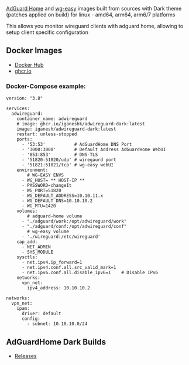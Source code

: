 [AdGuard Home](https://github.com/iganeshk/AdGuardHome-Dark) and [wg-easy](https://github.com/iganeshk/wg-easy-dark) images built from sources with Dark theme (patches applied on build) for linux - amd64, arm64, arm6/7 platforms

This allows you monitor wireguard clients with adguard home, allowing to setup client specific configuration 

## Docker Images

* [Docker Hub](https://hub.docker.com/r/iganesh/adwireguard-dark)
* [ghcr.io](https://github.com/iganeshk/adwireguard-dark/pkgs/container/adwireguard-dark)

### Docker-Compose example:
```
version: "3.8"

services:
  adwireguard:
    container_name: adwireguard
    # image: ghcr.io/iganeshk/adwireguard-dark:latest
    image: iganesh/adwireguard-dark:latest
    restart: unless-stopped
    ports:
      - '53:53'           # AdGuardHome DNS Port
      - '3000:3000'       # Default Address AdGuardHome WebUI
      - '853:853'         # DNS-TLS
      - '51820:51820/udp' # wiregaurd port
      - '51821:51821/tcp' # wg-easy webUI
    environment:
        # WG-EASY ENVS
      - WG_HOST= ** HOST-IP **
      - PASSWORD=changeIt
      - WG_PORT=51820
      - WG_DEFAULT_ADDRESS=10.10.11.x
      - WG_DEFAULT_DNS=10.10.10.2
      - WG_MTU=1420
    volumes:
        # adguard-home volume
      - "./adguard/work:/opt/adwireguard/work"
      - "./adguard/conf:/opt/adwireguard/conf"
        # wg-easy volume
      - './wireguard:/etc/wireguard'
    cap_add:
      - NET_ADMIN
      - SYS_MODULE
    sysctls:
      - net.ipv4.ip_forward=1
      - net.ipv4.conf.all.src_valid_mark=1
      - net.ipv6.conf.all.disable_ipv6=1    # Disable IPv6
    networks:
      vpn_net:
        ipv4_address: 10.10.10.2

networks:
  vpn_net:
    ipam:
      driver: default
      config:
        - subnet: 10.10.10.0/24

```

## AdGuardHome Dark Builds

* [Releases](https://github.com/iganeshk/adwireguard-dark/releases)

